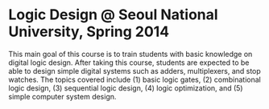 # Logic Design @ Seoul National University, Spring 2014

This main goal of this course is to train students with basic knowledge on digital logic design. After taking this course, students are expected to be able to design simple digital systems such as adders, multiplexers, and stop watches. The topics covered include (1) basic logic gates, (2) combinational logic design, (3) sequential logic design, (4) logic optimization, and (5) simple computer system design.
